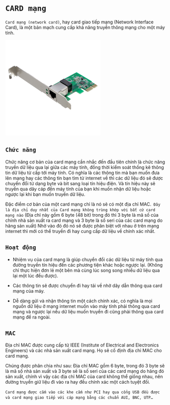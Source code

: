 # `CARD mạng`
`Card mạng (network card)`, hay card giao tiếp mạng (Network Interface Card), là một bản mạch cung cấp khả năng truyền thông mạng cho một máy tính.

![cardmang](../img/cardmang.png)
## `Chức năng`
Chức năng cơ bản của card mạng cần nhắc đến đầu tiên chính là chức năng truyền dữ liệu qua lại giữa các máy tính, đồng thời kiểm soát thống kê thông tin dữ liệu từ cấp tới máy tính. Có nghĩa là các thông tin mà bạn muốn đưa lên mạng hay các thông tin bạn tìm từ internet về thì các dữ liệu đó sẽ được chuyển đổi từ dạng byte và bit sang loại tín hiệu điện. Và tín hiệu này sẽ truyền qua dây cáp đến máy tính của bạn khi muốn nhận dữ liệu hoặc ngược lại khi bạn muốn truyền dữ liệu.

Đặc điểm cơ bản của một card mạng chỉ là nó sẽ có một địa chỉ MAC.` Đây là địa chỉ duy nhất của Card mạng không trùng khớp với bất cứ card mạng nào` (Địa chỉ này gồm 6 byte (48 bit) trong đó thì 3 byte là mã số của chính nhà sản xuất ra card mạng và 3 byte là số seri của các card mạng do hãng sản xuất) Nhờ vào đó đó nó sẽ được phân biệt với nhau ở trên mạng internet thì mới có thể truyền đi hay cung cấp dữ liệu về chính xác nhất.
## `Hoạt động`
- Nhiệm vụ của card mạng là giúp chuyển đổi các dữ liệu từ máy tính qua đường truyền tín hiệu đến các phương tiện khác hoặc ngược lại. (Không chỉ thực hiện đơn lẻ một bên mà cùng lúc song song nhiều dữ liệu qua lại một lúc đều được).

- Các thông tin sẽ được chuyển đi hay tải về nhờ dây dẫn thông qua card mạng của máy.

- Dễ dàng gửi và nhận thông tin một cách chính xác, có nghĩa là mọi nguồn dữ liệu ở mạng internet muốn vào máy tính phải thông qua card mạng và ngược lại nếu dữ liệu muốn truyền đi cũng phải thông qua card mạng để ra ngoài.
## `MAC`
Địa chỉ MAC được cung cấp từ IEEE (Institute of Electrical and Electronics Engineers) và các nhà sản xuất card mạng. Họ sẽ cố định địa chỉ MAC cho card mạng.

Chúng được phân chia như sau: Địa chỉ MAC gồm 6 byte, trong đó 3 byte sẽ là mã số nhà sản xuất và 3 byte sẽ là số seri của các card mạng do hãng đó sản xuất, chính vì vậy các địa chỉ MAC của card không thể giống nhau, nên đường truyền giữ liệu đi vào ra hay đều chính xác một cách tuyệt đối.

`Card mạng được cắm vào các khe cắm như PCI hay qua cổng USB đều được và card mạng giao tiếp với cáp mạng bằng các chuẩn AUI, BNC, UTP…`

